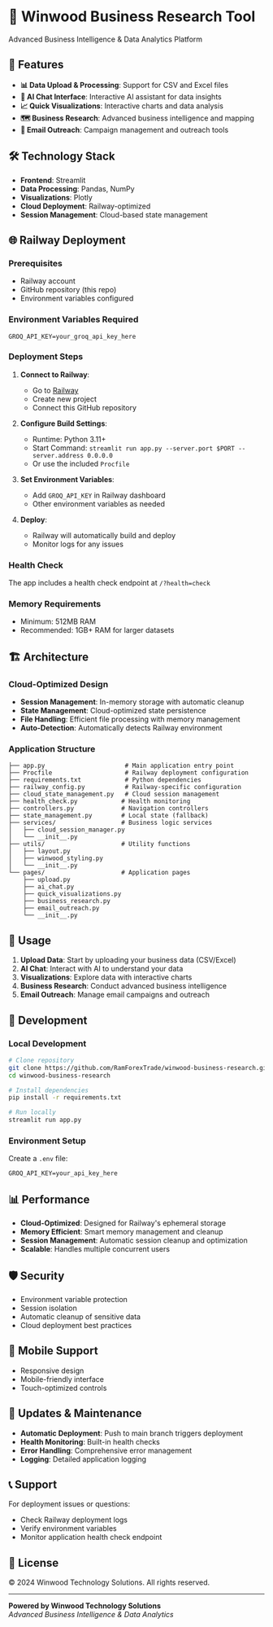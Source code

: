 # 🏢 Winwood Business Research Tool

Advanced Business Intelligence & Data Analytics Platform

## 🚀 Features

- **📊 Data Upload & Processing**: Support for CSV and Excel files
- **🤖 AI Chat Interface**: Interactive AI assistant for data insights
- **📈 Quick Visualizations**: Interactive charts and data analysis
- **🗺️ Business Research**: Advanced business intelligence and mapping
- **📧 Email Outreach**: Campaign management and outreach tools

## 🛠️ Technology Stack

- **Frontend**: Streamlit
- **Data Processing**: Pandas, NumPy
- **Visualizations**: Plotly
- **Cloud Deployment**: Railway-optimized
- **Session Management**: Cloud-based state management

## 🌐 Railway Deployment

### Prerequisites
- Railway account
- GitHub repository (this repo)
- Environment variables configured

### Environment Variables Required
```
GROQ_API_KEY=your_groq_api_key_here
```

### Deployment Steps

1. **Connect to Railway**:
   - Go to [Railway](https://railway.app)
   - Create new project
   - Connect this GitHub repository

2. **Configure Build Settings**:
   - Runtime: Python 3.11+
   - Start Command: `streamlit run app.py --server.port $PORT --server.address 0.0.0.0`
   - Or use the included `Procfile`

3. **Set Environment Variables**:
   - Add `GROQ_API_KEY` in Railway dashboard
   - Other environment variables as needed

4. **Deploy**:
   - Railway will automatically build and deploy
   - Monitor logs for any issues

### Health Check
The app includes a health check endpoint at `/?health=check`

### Memory Requirements
- Minimum: 512MB RAM
- Recommended: 1GB+ RAM for larger datasets

## 🏗️ Architecture

### Cloud-Optimized Design
- **Session Management**: In-memory storage with automatic cleanup
- **State Management**: Cloud-optimized state persistence
- **File Handling**: Efficient file processing with memory management
- **Auto-Detection**: Automatically detects Railway environment

### Application Structure
```
├── app.py                      # Main application entry point
├── Procfile                    # Railway deployment configuration
├── requirements.txt            # Python dependencies
├── railway_config.py           # Railway-specific configuration
├── cloud_state_management.py   # Cloud session management
├── health_check.py            # Health monitoring
├── controllers.py             # Navigation controllers
├── state_management.py        # Local state (fallback)
├── services/                  # Business logic services
│   ├── cloud_session_manager.py
│   └── __init__.py
├── utils/                     # Utility functions
│   ├── layout.py
│   ├── winwood_styling.py
│   └── __init__.py
└── pages/                     # Application pages
    ├── upload.py
    ├── ai_chat.py
    ├── quick_visualizations.py
    ├── business_research.py
    ├── email_outreach.py
    └── __init__.py
```

## 🎯 Usage

1. **Upload Data**: Start by uploading your business data (CSV/Excel)
2. **AI Chat**: Interact with AI to understand your data
3. **Visualizations**: Explore data with interactive charts
4. **Business Research**: Conduct advanced business intelligence
5. **Email Outreach**: Manage email campaigns and outreach

## 🔧 Development

### Local Development
```bash
# Clone repository
git clone https://github.com/RamForexTrade/winwood-business-research.git
cd winwood-business-research

# Install dependencies
pip install -r requirements.txt

# Run locally
streamlit run app.py
```

### Environment Setup
Create a `.env` file:
```
GROQ_API_KEY=your_api_key_here
```

## 📊 Performance

- **Cloud-Optimized**: Designed for Railway's ephemeral storage
- **Memory Efficient**: Smart memory management and cleanup
- **Session Management**: Automatic session cleanup and optimization
- **Scalable**: Handles multiple concurrent users

## 🛡️ Security

- Environment variable protection
- Session isolation
- Automatic cleanup of sensitive data
- Cloud deployment best practices

## 📱 Mobile Support

- Responsive design
- Mobile-friendly interface
- Touch-optimized controls

## 🔄 Updates & Maintenance

- **Automatic Deployment**: Push to main branch triggers deployment
- **Health Monitoring**: Built-in health checks
- **Error Handling**: Comprehensive error management
- **Logging**: Detailed application logging

## 📞 Support

For deployment issues or questions:
- Check Railway deployment logs
- Verify environment variables
- Monitor application health check endpoint

## 📄 License

© 2024 Winwood Technology Solutions. All rights reserved.

---

**Powered by Winwood Technology Solutions**  
*Advanced Business Intelligence & Data Analytics*